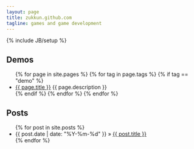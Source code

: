 ```yaml
---
layout: page
title: zukkun.github.com
tagline: games and game development
---
```

{% include JB/setup %}

## Demos

<ul>
{% for page in site.pages %}
{% for tag in page.tags %}
{% if tag == "demo" %}
  <li><a href="{{ BASE_PATH }}{{ page.url }}">{{ page.title }}</a> {{ page.description }}</li>
{% endif %}
{% endfor %}
{% endfor %}
</ul>

## Posts

<ul class="posts">
  {% for post in site.posts %}
    <li><span>{{ post.date | date: "%Y-%m-%d" }}</span> &raquo; <a href="{{ BASE_PATH }}{{ post.url }}">{{ post.title }}</a></li>
  {% endfor %}
</ul>
